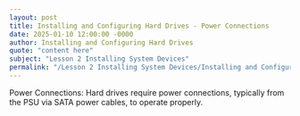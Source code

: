 ```yaml
---
layout: post
title: Installing and Configuring Hard Drives - Power Connections
date: 2025-01-10 12:00:00 -0000
author: Installing and Configuring Hard Drives
quote: "content here"
subject: "Lesson 2 Installing System Devices"
permalink: "/Lesson 2 Installing System Devices/Installing and Configuring Hard Drives/Installing and Configuring Hard Drives - Power Connections"
---
```


Power Connections: Hard drives require power connections, typically from the PSU via SATA power cables, to operate properly.
